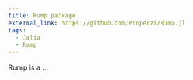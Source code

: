 ```yaml
---
title: Rump package
external_link: https://github.com/Properzi/Rump.jl
tags:
  - Julia
  - Rump
---
```


Rump is a ...

<!--more-->
